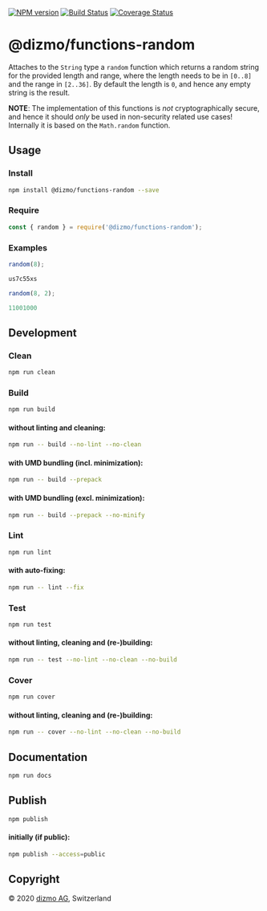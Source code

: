 [![NPM version](https://badge.fury.io/js/%40dizmo%2Ffunctions-random.svg)](https://npmjs.org/package/@dizmo/functions-random)
[![Build Status](https://travis-ci.org/dizmo/functions-random.svg?branch=master)](https://travis-ci.org/dizmo/functions-random)
[![Coverage Status](https://coveralls.io/repos/github/dizmo/functions-random/badge.svg?branch=master)](https://coveralls.io/github/dizmo/functions-random?branch=master)

# @dizmo/functions-random

Attaches to the `String` type a `random` function which returns a random string for the provided length and range, where the length needs to be in `[0..8]` and the range in `[2..36]`. By default the length is `0`, and hence any empty string is the result.

**NOTE**: The implementation of this functions is *not* cryptographically secure, and hence it should *only* be used in non-security related use cases! Internally it is based on the `Math.random` function.

## Usage

### Install

```sh
npm install @dizmo/functions-random --save
```

### Require

```javascript
const { random } = require('@dizmo/functions-random');
```

### Examples

```javascript
random(8);
```

```javascript
us7c55xs
```

```javascript
random(8, 2);
```

```javascript
11001000
```

## Development

### Clean

```sh
npm run clean
```

### Build

```sh
npm run build
```

#### without linting and cleaning:

```sh
npm run -- build --no-lint --no-clean
```

#### with UMD bundling (incl. minimization):

```sh
npm run -- build --prepack
```

#### with UMD bundling (excl. minimization):

```sh
npm run -- build --prepack --no-minify
```

### Lint

```sh
npm run lint
```

#### with auto-fixing:

```sh
npm run -- lint --fix
```

### Test

```sh
npm run test
```

#### without linting, cleaning and (re-)building:

```sh
npm run -- test --no-lint --no-clean --no-build
```

### Cover

```sh
npm run cover
```

#### without linting, cleaning and (re-)building:

```sh
npm run -- cover --no-lint --no-clean --no-build
```

## Documentation

```sh
npm run docs
```

## Publish

```sh
npm publish
```

#### initially (if public):

```sh
npm publish --access=public
```

## Copyright

 © 2020 [dizmo AG](http://dizmo.com/), Switzerland
